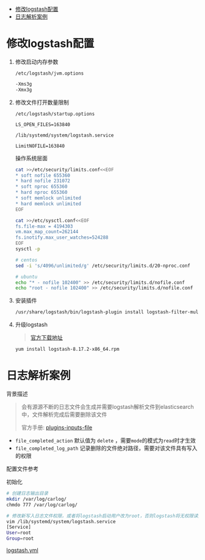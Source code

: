 
- [修改logstash配置](#修改logstash配置)
- [日志解析案例](#日志解析案例)

# 修改logstash配置

1. 修改启动内存参数

    `/etc/logstash/jvm.options` 
    ```bash
    -Xms3g
    -Xmx3g
    ```

2. 修改文件打开数量限制
   
    `/etc/logstash/startup.options`
    ```
    LS_OPEN_FILES=163840
    ```

    `/lib/systemd/system/logstash.service`
    ```
    LimitNOFILE=163840
    ```

    操作系统层面
    ```bash
    cat >>/etc/security/limits.conf<<EOF
    * soft nofile 655360
    * hard nofile 231072
    * soft nproc 655360
    * hard nproc 655360
    * soft memlock unlimited
    * hard memlock unlimited
    EOF

    cat >>/etc/sysctl.conf<<EOF
    fs.file-max = 4194303
    vm.max_map_count=262144
    fs.inotify.max_user_watches=524288
    EOF
    sysctl -p

    # centos
    sed -i 's/4096/unlimited/g' /etc/security/limits.d/20-nproc.conf

    # ubuntu
    echo "* - nofile 102400" >> /etc/security/limits.d/nofile.conf
    echo "root - nofile 102400" >> /etc/security/limits.d/nofile.conf
    ```

3. 安装插件

    ```bash
    /usr/share/logstash/bin/logstash-plugin install logstash-filter-multiline
    ```

4. 升级logstash

    > [官方下载地址](https://www.elastic.co/downloads/past-releases/logstash-8-17-2)

    ```bash
    yum install logstash-8.17.2-x86_64.rpm
    ```

# 日志解析案例

背景描述

> 会有源源不断的日志文件会生成并需要logstash解析文件到elasticsearch中，文件解析完成后需要删除该文件
> 
> 官方手册: [plugins-inputs-file](https://www.elastic.co/guide/en/logstash/8.17/plugins-inputs-file.html)

- `file_completed_action` 默认值为 `delete` ，需要`mode`的模式为`read`时才生效
- `file_completed_log_path` 记录删除的文件绝对路径，需要对该文件具有写入的权限

配置文件参考

初始化
```bash
# 创建日志输出目录
mkdir /var/log/carlog/
chmdo 777 /var/log/carlog/

# 修改新写入日志文件权限，或者将logstash启动用户改为root，否则logstash将无权限读完文件后删除日志文件
vim /lib/systemd/system/logstash.service
[Service]
User=root
Group=root
```

[logstash.yml](./logstash.yml)
